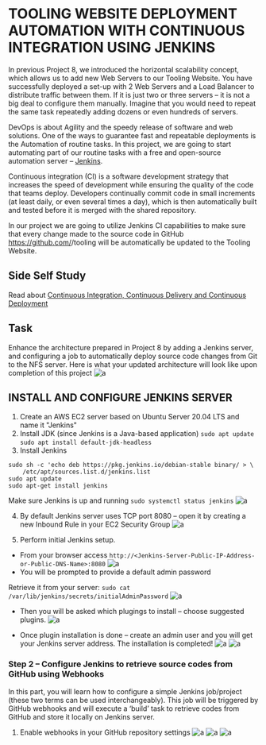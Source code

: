 # TOOLING WEBSITE DEPLOYMENT AUTOMATION WITH CONTINUOUS INTEGRATION USING JENKINS

In previous Project 8, we introduced the horizontal scalability concept, which allows us to add new Web Servers to our Tooling Website. You have successfully deployed a set-up with 2 Web Servers and a Load Balancer to distribute traffic between them. If it is just two or three servers – it is not a big deal to configure them manually. Imagine that you would need to repeat the same task repeatedly adding dozens or even hundreds of servers.

DevOps is about Agility and the speedy release of software and web solutions. One of the ways to guarantee fast and repeatable deployments is the Automation of routine tasks.
In this project, we are going to start automating part of our routine tasks with a free and open-source automation server – [Jenkins](https://en.wikipedia.org/wiki/Jenkins_(software)).

Continuous integration (CI) is a software development strategy that increases the speed of development while ensuring the quality of the code that teams deploy. Developers continually commit code in small increments (at least daily, or even several times a day), which is then automatically built and tested before it is merged with the shared repository.

In our project we are going to utilize Jenkins CI capabilities to make sure that every change made to the source code in GitHub https://github.com/<yourname>/tooling will be automatically be updated to the Tooling Website.

## Side Self Study
Read about [Continuous Integration, Continuous Delivery and Continuous Deployment](https://circleci.com/continuous-integration/)

## Task
Enhance the architecture prepared in Project 8 by adding a Jenkins server, and configuring a job to automatically deploy source code changes from Git to the NFS server.
Here is what your updated architecture will look like upon completion of this project
![a](https://github.com/IwunzeGE/DevOps-Project/blob/3968a8921d2312ea8fc5bbb22b38b0043b9f0212/DEPLOYMENT%20AUTOMATION%20WITH%20JENKINS%20CI/images/server%200.png)

## INSTALL AND CONFIGURE JENKINS SERVER

1.	Create an AWS EC2 server based on Ubuntu Server 20.04 LTS and name it "Jenkins"
2.	Install JDK (since Jenkins is a Java-based application)
`sudo apt update`
`sudo apt install default-jdk-headless`
3.	Install Jenkins

```wget -q -O - https://pkg.jenkins.io/debian-stable/jenkins.io.key | sudo apt-key add -
sudo sh -c 'echo deb https://pkg.jenkins.io/debian-stable binary/ > \
    /etc/apt/sources.list.d/jenkins.list
sudo apt update
sudo apt-get install jenkins
```
    
Make sure Jenkins is up and running
`sudo systemctl status jenkins`
    ![a](https://github.com/IwunzeGE/DevOps-Project/blob/4ad6cf4f7fcf8e72eecd002fe35df1ad7fca7c5a/DEPLOYMENT%20AUTOMATION%20WITH%20JENKINS%20CI/images/systemctl%20status.png)

4.	By default Jenkins server uses TCP port 8080 – open it by creating a new Inbound Rule in your EC2 Security Group
 ![a](https://github.com/IwunzeGE/DevOps-Project/blob/4ad6cf4f7fcf8e72eecd002fe35df1ad7fca7c5a/DEPLOYMENT%20AUTOMATION%20WITH%20JENKINS%20CI/images/custom%20tcp%208080.png)

5.	Perform initial Jenkins setup.
- From your browser access `http://<Jenkins-Server-Public-IP-Address-or-Public-DNS-Name>:8080`
![a](https://github.com/IwunzeGE/DevOps-Project/blob/4ad6cf4f7fcf8e72eecd002fe35df1ad7fca7c5a/DEPLOYMENT%20AUTOMATION%20WITH%20JENKINS%20CI/images/jenkins%20login%20page.png)
- You will be prompted to provide a default admin password

Retrieve it from your server:
`sudo cat /var/lib/jenkins/secrets/initialAdminPassword`
![a](https://github.com/IwunzeGE/DevOps-Project/blob/4ad6cf4f7fcf8e72eecd002fe35df1ad7fca7c5a/DEPLOYMENT%20AUTOMATION%20WITH%20JENKINS%20CI/images/sudo%20cat%20admin%20password.png)
    
- Then you will be asked which plugings to install – choose suggested plugins.
![a](https://github.com/IwunzeGE/DevOps-Project/blob/4ad6cf4f7fcf8e72eecd002fe35df1ad7fca7c5a/DEPLOYMENT%20AUTOMATION%20WITH%20JENKINS%20CI/images/custtomize%20jenkins.png)

- Once plugin installation is done – create an admin user and you will get your Jenkins server address.
The installation is completed!
![a](https://github.com/IwunzeGE/DevOps-Project/blob/4ad6cf4f7fcf8e72eecd002fe35df1ad7fca7c5a/DEPLOYMENT%20AUTOMATION%20WITH%20JENKINS%20CI/images/create%20admin%20user.png)
![a](https://github.com/IwunzeGE/DevOps-Project/blob/4ad6cf4f7fcf8e72eecd002fe35df1ad7fca7c5a/DEPLOYMENT%20AUTOMATION%20WITH%20JENKINS%20CI/images/jenkins%20ready.png)
 
### Step 2 – Configure Jenkins to retrieve source codes from GitHub using Webhooks
In this part, you will learn how to configure a simple Jenkins job/project (these two terms can be used interchangeably). This job will be triggered by GitHub webhooks and will execute a ‘build’ task to retrieve codes from GitHub and store it locally on Jenkins server.
1.	Enable webhooks in your GitHub repository settings
![a](https://github.com/IwunzeGE/DevOps-Project/blob/4ad6cf4f7fcf8e72eecd002fe35df1ad7fca7c5a/DEPLOYMENT%20AUTOMATION%20WITH%20JENKINS%20CI/images/webhook1.png)
![a](https://github.com/IwunzeGE/DevOps-Project/blob/4ad6cf4f7fcf8e72eecd002fe35df1ad7fca7c5a/DEPLOYMENT%20AUTOMATION%20WITH%20JENKINS%20CI/images/webhook2.png)
![a](https://github.com/IwunzeGE/DevOps-Project/blob/4ad6cf4f7fcf8e72eecd002fe35df1ad7fca7c5a/DEPLOYMENT%20AUTOMATION%20WITH%20JENKINS%20CI/images/webhook3.png)

